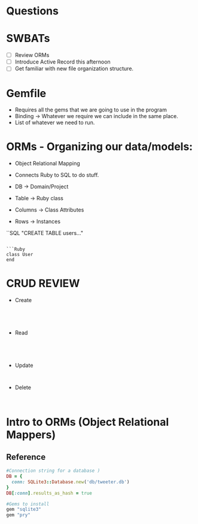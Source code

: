 # Questions
# SWBATs
- [ ] Review ORMs
- [ ] Introduce Active Record this afternoon
- [ ] Get familiar with new file organization structure.

# Gemfile
- Requires all the gems that we are going to use in the program
- Binding -> Whatever we require we can include in the same place.
- List of whatever we need to run.

# ORMs - Organizing our data/models:
- Object Relational Mapping
- Connects Ruby to SQL to do stuff.

- DB -> Domain/Project
- Table -> Ruby class 
- Columns -> Class Attributes
- Rows -> Instances

``SQL
"CREATE TABLE users..."
```

```Ruby
class User
end
```

# CRUD REVIEW

 - Create
   ```SQL
   ```
   ```Ruby
   ```
   ```SQL
   ```
   ```Ruby
   ```
 - Read
  ```SQL
   ```
   ```Ruby
   ```
   ```SQL
   ```
   ```Ruby
   ```
 - Update
    ```SQL
    ```  
    ```Ruby
    ```
 - Delete
    ```SQL
    ```  
    ```Ruby
    ```

# Intro to ORMs (Object Relational Mappers)

## Reference
```ruby
#Connection string for a database )
DB = {
  conn: SQLite3::Database.new('db/tweeter.db')
}
DB[:conn].results_as_hash = true

#Gems to install
gem "sqlite3"
gem "pry"
```